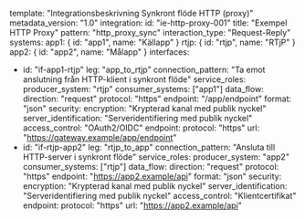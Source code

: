 template: "Integrationsbeskrivning Synkront flöde HTTP (proxy)"
metadata_version: "1.0"
integration:
  id: "ie-http-proxy-001"
  title: "Exempel HTTP Proxy"
  pattern: "http_proxy_sync"
  interaction_type: "Request-Reply"
systems:
  app1: { id: "app1", name: "Källapp" }
  rtjp: { id: "rtjp", name: "RTjP" }
  app2: { id: "app2", name: "Målapp" }
interfaces:
  - id: "if-app1-rtjp"
    leg: "app_to_rtjp"
    connection_pattern: "Ta emot anslutning från HTTP-klient i synkront flöde"
    service_roles:
      producer_system: "rtjp"
      consumer_systems: ["app1"]
    data_flow:
      direction: "request"
      protocol: "https"
      endpoint: "/app/endpoint"
      format: "json"
    security:
      encryption: "Krypterad kanal med publik nyckel"
      server_identification: "Serveridentifiering med publik nyckel"
      access_control: "OAuth2/OIDC"
    endpoint:
      protocol: "https"
      url: "https://gateway.example/app/endpoint"
  - id: "if-rtjp-app2"
    leg: "rtjp_to_app"
    connection_pattern: "Ansluta till HTTP-server i synkront flöde"
    service_roles:
      producer_system: "app2"
      consumer_systems: ["rtjp"]
    data_flow:
      direction: "request"
      protocol: "https"
      endpoint: "https://app2.example/api"
      format: "json"
    security:
      encryption: "Krypterad kanal med publik nyckel"
      server_identification: "Serveridentifiering med publik nyckel"
      access_control: "Klientcertifikat"
    endpoint:
      protocol: "https"
      url: "https://app2.example/api"